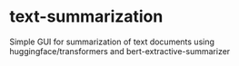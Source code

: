 # text-summarization
Simple GUI for summarization of text documents using huggingface/transformers and bert-extractive-summarizer
